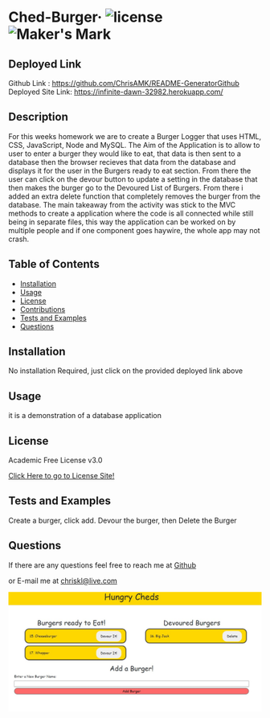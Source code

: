 # Ched-Burger&middot; ![license](https://img.shields.io/badge/license-Academic%20Free%20License%20v3.0-blue) ![Maker's Mark](https://img.shields.io/github/repo-size/ChrisAMK/README-Generator?style=plastic)

## Deployed Link
Github Link : https://github.com/ChrisAMK/README-GeneratorGithub
Deployed Site Link: https://infinite-dawn-32982.herokuapp.com/

## Description 
For this weeks homework we are to create a Burger Logger that uses HTML, CSS, JavaScript, Node and MySQL. The Aim of the Application is to allow to user to enter a burger they would like to eat, that data is then sent to a database then the browser recieves that data from the database and displays it for the user in the Burgers ready to eat section. From there the user can click on the devour button to update a setting in the database that then makes the burger go to the Devoured List of Burgers. From there i added an extra delete function that completely removes the burger from the database. The main takeaway from the activity was stick to the MVC methods to create a application where the code is all connected while still being in separate files, this way the application can be worked on by multiple people and if one component goes haywire, the whole app may not crash.

## Table of Contents 
* [Installation](#Installation)
* [Usage](#Usage)
* [License](#License)
* [Contributions](#Contributions)
* [Tests and Examples](#Tests)
* [Questions](#Questions)

## Installation <a name='Installation'></a> 
No installation Required, just click on the provided deployed link above

## Usage <a name='Usage'></a> 
it is a demonstration of a database application

## License <a name='License'></a> 
Academic Free License v3.0

[Click Here to go to License Site!](https://opensource.org/licenses/AFL-3.0)

## Tests and Examples <a name='Tests'></a> 
Create a burger, click add. Devour the burger, then Delete the Burger

## Questions <a name='Questions'></a> 
If there are any questions feel free to reach me at [Github](https://github.com/ChrisAMK)

or E-mail me at chriskl@live.com

![screenshot](./public/assets/screen1.jpg)
